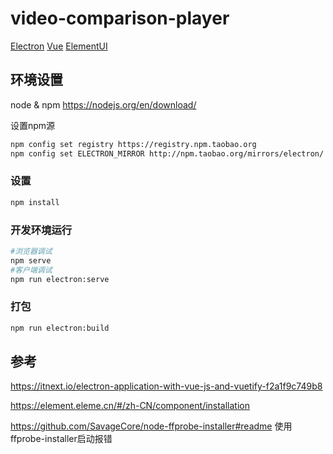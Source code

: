 # video-comparison-player
[Electron](https://www.electronjs.org/docs/tutorial/quick-start)
[Vue](https://cn.vuejs.org/v2/guide/)
[ElementUI](https://element.eleme.cn/#/zh-CN)

## 环境设置
node & npm https://nodejs.org/en/download/

设置npm源
```bash
npm config set registry https://registry.npm.taobao.org
npm config set ELECTRON_MIRROR http://npm.taobao.org/mirrors/electron/
```
### 设置
```bash
npm install
```
### 开发环境运行
```bash
#浏览器调试
npm serve
#客户端调试
npm run electron:serve
```
### 打包
```bash
npm run electron:build
```


## 参考
https://itnext.io/electron-application-with-vue-js-and-vuetify-f2a1f9c749b8 

https://element.eleme.cn/#/zh-CN/component/installation

https://github.com/SavageCore/node-ffprobe-installer#readme 使用ffprobe-installer启动报错